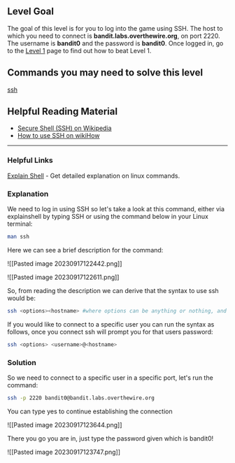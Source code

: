 
## Level Goal

The goal of this level is for you to log into the game using SSH. The host to which you need to connect is **bandit.labs.overthewire.org**, on port 2220. The username is **bandit0** and the password is **bandit0**. Once logged in, go to the [Level 1](https://overthewire.org/wargames/bandit/bandit1.html) page to find out how to beat Level 1.

## Commands you may need to solve this level

[ssh](https://man7.org/linux/man-pages/man1/ssh.1.html)

## Helpful Reading Material

- [Secure Shell (SSH) on Wikipedia](https://en.wikipedia.org/wiki/Secure_Shell)
- [How to use SSH on wikiHow](https://www.wikihow.com/Use-SSH)
---
### Helpful Links
[Explain Shell](https://explainshell.com/) - Get detailed explanation on linux commands.

### Explanation
We need to log in using SSH so let's take a look at this command, either via explainshell by typing SSH or using the command below in your Linux terminal:

```bash
man ssh
```

Here we can see a brief description for the command:

![[Pasted image 20230917122442.png]]

![[Pasted image 20230917122611.png]]

So, from reading the description we can derive that the syntax to use ssh would be:

```bash
ssh <options><hostname> #where options can be anything or nothing, and hostname is the name or IP where you would want to connect.
```

If you would like to connect to a specific user you can run the syntax as follows, once you connect ssh will prompt you for that users password:

```bash
ssh <options> <username>@<hostname>
```

### Solution

So we need to connect to a specific user in a specific port, let's run the command:

```bash
ssh -p 2220 bandit0@bandit.labs.overthewire.org 
```

You can type yes to continue establishing the connection

![[Pasted image 20230917123644.png]]

There you go you are in, just type the password given which is bandit0!

![[Pasted image 20230917123747.png]]